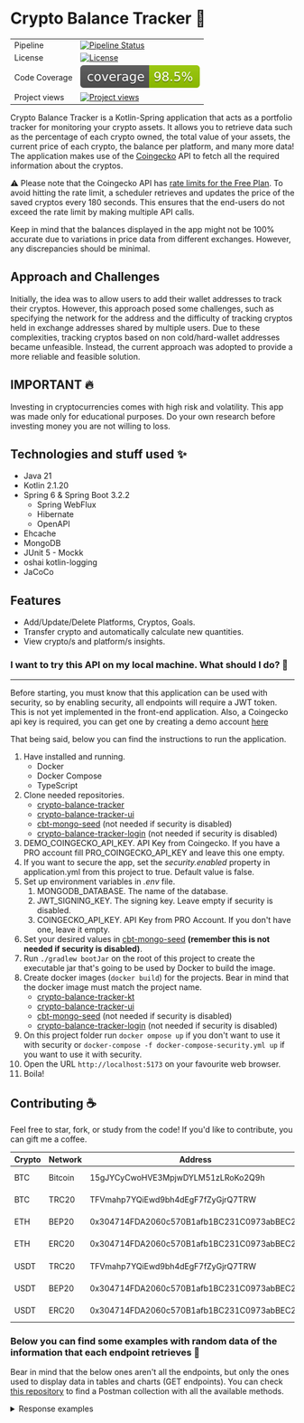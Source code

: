 # Crypto Balance Tracker :rocket:

|               |                                                                                                                                                                                         |
|---------------|-----------------------------------------------------------------------------------------------------------------------------------------------------------------------------------------|
| Pipeline      | [![Pipeline Status](https://github.com/lucasdistasi/crypto-balance-tracker-kt/actions/workflows/main.yml/badge.svg)](https://github.com/lucasdistasi/crypto-balance-tracker-kt/actions) |
| License       | [![License](https://img.shields.io/badge/License-GPLv3-blue.svg)](https://www.gnu.org/licenses/gpl-3.0)                                                                                 |
| Code Coverage | [![Code Coverage](https://github.com/lucasdistasi/crypto-balance-tracker-kt/blob/gh-pages/badges/jacoco.svg)](https://lucasdistasi.github.io/crypto-balance-tracker-kt/)                |
| Project views | [![Project views](https://hits.dwyl.com/lucasdistasi/crypto-balance-tracker-kt.svg)]()                                                                                                  |

Crypto Balance Tracker is a Kotlin-Spring application that acts as a portfolio tracker for monitoring your crypto
assets.
It allows you to retrieve data such as the percentage of each crypto owned, the total value of your assets,
the current price of each crypto, the balance per platform, and many more data! The application makes use of the
[Coingecko](https://www.coingecko.com) API to fetch all the required information about the cryptos.

:warning: Please note that the Coingecko API
has [rate limits for the Free Plan](https://www.coingecko.com/en/api/pricing).
To avoid hitting the rate limit, a scheduler retrieves and updates the price of the saved cryptos every 180 seconds.
This ensures that the end-users do not exceed the rate limit by making multiple API calls.

Keep in mind that the balances displayed in the app might not be 100% accurate due to variations in price data
from different exchanges. However, any discrepancies should be minimal.
<br>

## Approach and Challenges

Initially, the idea was to allow users to add their wallet addresses to track their cryptos. However, this approach
posed
some challenges, such as specifying the network for the address and the difficulty of tracking cryptos held in exchange
addresses shared by multiple users. Due to these complexities, tracking cryptos based on non cold/hard-wallet addresses
became unfeasible.
Instead, the current approach was adopted to provide a more reliable and feasible solution.
<br>

## IMPORTANT :fire:

Investing in cryptocurrencies comes with high risk and volatility. This app was made only for educational purposes.
Do your own research before investing money you are not willing to loss.

## Technologies and stuff used :sparkles:

- Java 21
- Kotlin 2.1.20
- Spring 6 & Spring Boot 3.2.2
    - Spring WebFlux
    - Hibernate
    - OpenAPI
- Ehcache
- MongoDB
- JUnit 5 - Mockk
- oshai kotlin-logging
- JaCoCo

## Features

- Add/Update/Delete Platforms, Cryptos, Goals.
- Transfer crypto and automatically calculate new quantities.
- View crypto/s and platform/s insights.

### I want to try this API on my local machine. What should I do? :tada:

---

Before starting, you must know that this application can be used with security, so by enabling security, 
all endpoints will require a JWT token. This is not yet implemented in the front-end application.
Also, a Coingecko api key is required, you can get one by creating a demo account [here](https://www.coingecko.com/en/api/pricing)

That being said, below you can find the instructions to run the application.

1. Have installed and running.
   - Docker
   - Docker Compose
   - TypeScript
2. Clone needed repositories.
    - [crypto-balance-tracker](https://github.com/lucasdistasi/crypto-balance-tracker-kt)
    - [crypto-balance-tracker-ui](https://github.com/lucasdistasi/crypto-balance-tracker-ui)
    - [cbt-mongo-seed](https://github.com/lucasdistasi/cbt-mongo.seed) (not needed if security is disabled)
    - [crypto-balance-tracker-login](https://github.com/lucasdistasi/crypto-balance-tracker-login) (not needed if security is disabled)
3. DEMO_COINGECKO_API_KEY. API Key from Coingecko. If you have a PRO account fill PRO_COINGECKO_API_KEY and leave this one empty.
4. If you want to secure the app, set the _security.enabled_ property in application.yml from this project to true.
   Default value is false.
5. Set up environment variables in _.env_ file.
   1. MONGODB_DATABASE. The name of the database.
   2. JWT_SIGNING_KEY. The signing key. Leave empty if security is disabled.
   3. COINGECKO_API_KEY. API Key from PRO Account. If you don't have one, leave it empty.
6. Set your desired values in [cbt-mongo-seed](https://github.com/lucasdistasi/cbt-mongo.seed)  **(remember this is not needed if security is disabled)**.
7. Run `./gradlew bootJar` on the root of this project to create the executable jar that's going to be used by Docker to
   build the image.
8. Create docker images (`docker build`) for the projects. Bear in mind that the docker image must match the project name.
   - [crypto-balance-tracker-kt](https://github.com/lucasdistasi/crypto-balance-tracker-kt)
   - [crypto-balance-tracker-ui](https://github.com/lucasdistasi/crypto-balance-tracker-ui)
   - [cbt-mongo-seed](https://github.com/lucasdistasi/cbt-mongo.seed) (not needed if security is disabled)
   - [crypto-balance-tracker-login](https://github.com/lucasdistasi/crypto-balance-tracker-login) (not needed if security is disabled)
9. On this project folder run `docker ompose up` if you don't want to use it with security
   or `docker-compose -f docker-compose-security.yml up` if you want to use it with security.
10. Open the URL `http://localhost:5173` on your favourite web browser.
11. Boila!

## Contributing :coffee:

Feel free to star, fork, or study from the code! If you'd like to contribute, you can gift me a coffee.

| Crypto | Network | Address                                    | QR            |
|--------|---------|--------------------------------------------|---------------|
| BTC    | Bitcoin | 15gJYCyCwoHVE3MpjwDYLM51zLRoKo2Q9h         | [BTC-bitcoin] |
| BTC    | TRC20   | TFVmahp7YQiEwd9bh4dEgF7fZyGjrQ7TRW         | [BTC-trc20]   |
| ETH    | BEP20   | 0x304714FDA2060c570B1afb1BC231C0973abBEC23 | [ETH-bep20]   |
| ETH    | ERC20   | 0x304714FDA2060c570B1afb1BC231C0973abBEC23 | [ETH-erc20]   |
| USDT   | TRC20   | TFVmahp7YQiEwd9bh4dEgF7fZyGjrQ7TRW         | [USDT-trc20]  |
| USDT   | BEP20   | 0x304714FDA2060c570B1afb1BC231C0973abBEC23 | [USDT-bep20]  |
| USDT   | ERC20   | 0x304714FDA2060c570B1afb1BC231C0973abBEC23 | [USDT-erc20]  |

[BTC-bitcoin]: https://imgur.com/Hs0DYDk

[BTC-trc20]: https://imgur.com/kdROHrE

[ETH-bep20]: https://imgur.com/DIOiJrL

[ETH-erc20]: https://imgur.com/REXkDmu

[USDT-trc20]: https://imgur.com/ubUWdpI

[USDT-bep20]: https://imgur.com/rrrYd9j

[USDT-erc20]: https://imgur.com/G9DPKvU

### Below you can find some examples with random data of the information that each endpoint retrieves :memo:

Bear in mind that the below ones aren't all the endpoints, but only the ones used to display data in tables and charts (GET endpoints).
You can check [this repository](https://github.com/lucasdistasi/postman-collections) to find a Postman collection with all the available methods.

<details>
  <summary>Response examples</summary>

## Insights

### Retrieve total balances

`/api/v1/insights/balances`

```json
{
  "totalUSDBalance": "6127.00",
  "totalEURBalance": "5737.71",
  "totalBTCBalance": "0.165174680229"
}
```

### Retrieve insights for the given platformId

`/api/v1/insights/platforms/{platformId}`

```json
{
  "platformName": "BINANCE",
  "balances": {
    "totalUSDBalance": "4462.45",
    "totalEURBalance": "4177.32",
    "totalBTCBalance": "0.121175776909"
  },
  "cryptos": [
    {
      "id": "3f64cb0b-844a-4f7e-b19d-7a158ecd7f05",
      "cryptoName": "Bitcoin",
      "cryptoId": "bitcoin",
      "quantity": "0.112371283",
      "balances": {
        "totalUSDBalance": "4138.07",
        "totalEURBalance": "3873.66",
        "totalBTCBalance": "0.112371283"
      },
      "percentage": 92.73
    },
    {
      "id": "412e2361-a650-468b-b21e-b26053be6dcf", 
      "cryptoName": "Ethereum",
      "cryptoId": "ethereum",
      "quantity": "0.12349",
      "balances": {
        "totalUSDBalance": "258.62",
        "totalEURBalance": "242.10",
        "totalBTCBalance": "0.007019493909"
      },
      "percentage": 5.8
    },
    {
      "id": "42241c9c-eda8-45c1-a603-7ad815ffed7b",
      "cryptoName": "XRP",
      "cryptoId": "ripple",
      "quantity": "100",
      "balances": {
        "totalUSDBalance": "65.76",
        "totalEURBalance": "61.56",
        "totalBTCBalance": "0.001785"
      },
      "percentage": 1.47
    }
  ]
}
```

### Retrieve user crypto insights for the given coingeckoCryptoId

`/api/v1/insights/cryptos/{coingeckoCryptoId}`

```json
{
  "cryptoName": "Tether",
  "balances": {
    "totalUSDBalance": "384.78",
    "totalEURBalance": "360.16",
    "totalBTCBalance": "0.0104412"
  },
  "platforms": [
    {
      "quantity": "200",
      "balances": {
        "totalUSDBalance": "199.88",
        "totalEURBalance": "187.10",
        "totalBTCBalance": "0.005424"
      },
      "percentage": 51.95,
      "platformName": "OKX"
    },
    {
      "quantity": "185",
      "balances": {
        "totalUSDBalance": "184.89",
        "totalEURBalance": "173.07",
        "totalBTCBalance": "0.0050172"
      },
      "percentage": 48.05,
      "platformName": "KRAKEN"
    }
  ]
}
```

### Retrieve user cryptos insights in all platforms by page

`/api/v1/insights/cryptos?page={page}&sortBy={sortBy}&sortType={sortType}`

```json
{
  "page": 1,
  "totalPages": 2,
  "hasNextPage": true,
  "balances": {
    "totalUSDBalance": "6088.78",
    "totalEURBalance": "5699.70",
    "totalBTCBalance": "0.165316546142"
  },
  "cryptos": [
    {
      "cryptoInfo": {
        "cryptoName": "Bitcoin",
        "cryptoId": "bitcoin",
        "symbol": "btc",
        "image": "https://assets.coingecko.com/coins/images/1/large/bitcoin.png?1696501400"
      },
      "quantity": "0.112371283",
      "percentage": 67.96,
      "balances": {
        "totalUSDBalance": "4138.07",
        "totalEURBalance": "3873.66",
        "totalBTCBalance": "0.112371283"
      },
      "marketCapRank": 1,
      "marketData": {
        "circulatingSupply": "19538343.0",
        "maxSupply": "21000000.0",
        "currentPrice": {
          "usd": "36825",
          "eur": "34472",
          "btc": "1.0"
        },
        "marketCap": "819249388691",
        "priceChange": {
           "changePercentageIn24h": 1.04,
           "changePercentageIn7d": 0.53,
           "changePercentageIn30d": -2.99
        }
      },
      "platforms": [
        "BINANCE"
      ]
    },
    {
      "cryptoInfo": {
        "cryptoName": "Ethereum",
        "cryptoId": "ethereum",
        "symbol": "eth",
        "image": "https://assets.coingecko.com/coins/images/279/large/ethereum.png?1696501628"
      },
      "quantity": "0.3816173123",
      "percentage": 13.13,
      "balances": {
        "totalUSDBalance": "799.21",
        "totalEURBalance": "748.14",
        "totalBTCBalance": "0.021692124052"
      },
      "marketCapRank": 2,
      "marketData": {
        "circulatingSupply": "120263563.630836",
        "maxSupply": "0",
        "currentPrice": {
          "usd": "2094.27",
          "eur": "1960.45",
          "btc": "0.05684261"
        },
        "marketCap": "272316630944",
        "priceChange": {
           "changePercentageIn24h": 0.55,
           "changePercentageIn7d": -8.24,
           "changePercentageIn30d": -5.64
        }
      },
      "platforms": [
        "COINBASE",
        "BINANCE"
      ]
    },
    {
      "cryptoInfo": {
        "cryptoName": "Tether",
        "cryptoId": "tether",
        "symbol": "usdt",
        "image": "https://assets.coingecko.com/coins/images/325/large/Tether.png?1696501661"
      },
      "quantity": "385",
      "percentage": 6.32,
      "balances": {
        "totalUSDBalance": "384.78",
        "totalEURBalance": "360.16",
        "totalBTCBalance": "0.0104412"
      },
      "marketCapRank": 3,
      "marketData": {
        "circulatingSupply": "86517250035.3132",
        "maxSupply": "0",
        "currentPrice": {
          "usd": "0.999419",
          "eur": "0.935491",
          "btc": "0.00002712"
        },
        "marketCap": "96022661565",
        "priceChange": {
           "changePercentageIn24h": 0.01,
           "changePercentageIn7d": 0.01,
           "changePercentageIn30d": 0.00
        }
      },
      "platforms": [
        "OKX",
        "KRAKEN"
      ]
    },
    {
      "cryptoInfo": {
        "cryptoName": "BNB",
        "cryptoId": "binancecoin",
        "symbol": "bnb",
        "image": "https://assets.coingecko.com/coins/images/825/large/bnb-icon2_2x.png?1696501970"
      },
      "quantity": "0.75",
      "percentage": 3.11,
      "balances": {
        "totalUSDBalance": "189.50",
        "totalEURBalance": "177.40",
        "totalBTCBalance": "0.0051435"
      },
      "marketCapRank": 4,
      "marketData": {
        "circulatingSupply": "153856150.0",
        "maxSupply": "200000000.0",
        "currentPrice": {
          "usd": "252.67",
          "eur": "236.53",
          "btc": "0.006858"
        },
        "marketCap": "46704503158",
        "priceChange": {
           "changePercentageIn24h": 0.95,
           "changePercentageIn7d": -3.65,
           "changePercentageIn30d": -9.73
        }
      },
      "platforms": [
        "BYBIT"
      ]
    },
    {
      "cryptoInfo": {
        "cryptoName": "Solana",
        "cryptoId": "solana",
        "symbol": "sol",
        "image": "https://assets.coingecko.com/coins/images/4128/large/solana.png?1696504756"
      },
      "quantity": "2",
      "percentage": 1.61,
      "balances": {
        "totalUSDBalance": "98.10",
        "totalEURBalance": "91.84",
        "totalBTCBalance": "0.00266284"
      },
      "marketCapRank": 5,
      "marketData": {
        "circulatingSupply": "421017098.503324",
        "maxSupply": "0",
        "currentPrice": {
          "usd": "49.05",
          "eur": "45.92",
          "btc": "0.00133142"
        },
        "marketCap": "39892642944",
        "priceChange": {
           "changePercentageIn24h": 1.26,
           "changePercentageIn7d": 0.17,
           "changePercentageIn30d": -9.40
        }
      },
      "platforms": [
        "KRAKEN"
      ]
    },
    {
      "cryptoInfo": {
        "cryptoName": "Litecoin",
        "cryptoId": "litecoin",
        "symbol": "ltc",
        "image": "https://assets.coingecko.com/coins/images/2/large/litecoin.png?1696501400"
      },
      "quantity": "1.123891239",
      "percentage": 1.35,
      "balances": {
        "totalUSDBalance": "82.26",
        "totalEURBalance": "77.01",
        "totalBTCBalance": "0.002231811983"
      },
      "marketCapRank": 21,
      "marketData": {
        "circulatingSupply": "73857601.9834713",
        "maxSupply": "84000000.0",
        "currentPrice": {
          "usd": "73.19",
          "eur": "68.52",
          "btc": "0.00198579"
        },
        "marketCap": "4973877592",
        "priceChange": {
           "changePercentageIn24h": 0.59,
           "changePercentageIn7d": -5.55,
           "changePercentageIn30d": -6.22
        }
      },
      "platforms": [
        "COINBASE"
      ]
    },
    {
      "cryptoInfo": {
        "cryptoName": "Polkadot",
        "cryptoId": "polkadot",
        "symbol": "dot",
        "image": "https://assets.coingecko.com/coins/images/12171/large/polkadot.png?1696512008"
      },
      "quantity": "15",
      "percentage": 1.27,
      "balances": {
        "totalUSDBalance": "77.25",
        "totalEURBalance": "72.30",
        "totalBTCBalance": "0.0020943"
      },
      "marketCapRank": 13,
      "marketData": {
        "circulatingSupply": "1294982120.91743",
        "maxSupply": "0",
        "currentPrice": {
          "usd": "5.15",
          "eur": "4.82",
          "btc": "0.00013962"
        },
        "marketCap": "8816873309",
        "priceChange": {
           "changePercentageIn24h": 1.43,
           "changePercentageIn7d": -2.87,
           "changePercentageIn30d": -21.80
        }
      },
      "platforms": [
        "TREZOR"
      ]
    },
    {
      "cryptoInfo": {
        "cryptoName": "Dogecoin",
        "cryptoId": "dogecoin",
        "symbol": "doge",
        "image": "https://assets.coingecko.com/coins/images/5/large/dogecoin.png?1696501409"
      },
      "quantity": "1000.21381",
      "percentage": 1.22,
      "balances": {
        "totalUSDBalance": "74.32",
        "totalEURBalance": "69.57",
        "totalBTCBalance": "0.002020431896"
      },
      "marketCapRank": 11,
      "marketData": {
        "circulatingSupply": "141771566383.705",
        "maxSupply": "0",
        "currentPrice": {
          "usd": "0.0743",
          "eur": "0.069553",
          "btc": "0.00000202"
        },
        "marketCap": "11390548620",
        "priceChange": {
           "changePercentageIn24h": 0.62,
           "changePercentageIn7d": 0.57,
           "changePercentageIn30d": -13.80
        }
      },
      "platforms": [
        "COINBASE"
      ]
    },
    {
      "cryptoInfo": {
        "cryptoName": "NEO",
        "cryptoId": "neo",
        "symbol": "neo",
        "image": "https://assets.coingecko.com/coins/images/480/large/NEO_512_512.png?1696501735"
      },
      "quantity": "5",
      "percentage": 1.13,
      "balances": {
        "totalUSDBalance": "69.00",
        "totalEURBalance": "64.60",
        "totalBTCBalance": "0.0018731"
      },
      "marketCapRank": 91,
      "marketData": {
        "circulatingSupply": "70530000.0",
        "maxSupply": "0",
        "currentPrice": {
          "usd": "13.8",
          "eur": "12.92",
          "btc": "0.00037462"
        },
        "marketCap": "773235131",
        "priceChange": {
           "changePercentageIn24h": 1.66,
           "changePercentageIn7d": -4.16,
           "changePercentageIn30d": -20.91
        }
      },
      "platforms": [
        "OKX"
      ]
    },
    {
      "cryptoInfo": {
        "cryptoName": "XRP",
        "cryptoId": "ripple",
        "symbol": "xrp",
        "image": "https://assets.coingecko.com/coins/images/44/large/xrp-symbol-white-128.png?1696501442"
      },
      "quantity": "100",
      "percentage": 1.08,
      "balances": {
        "totalUSDBalance": "65.76",
        "totalEURBalance": "61.56",
        "totalBTCBalance": "0.001785"
      },
      "marketCapRank": 6,
      "marketData": {
        "circulatingSupply": "53652766196.0",
        "maxSupply": "100000000000.0",
        "currentPrice": {
          "usd": "0.657608",
          "eur": "0.615587",
          "btc": "0.00001785"
        },
        "marketCap": "28823399406",
        "priceChange": {
           "changePercentageIn24h": 2.02,
           "changePercentageIn7d": -3.52,
           "changePercentageIn30d": -16.65
        }
      },
      "platforms": [
        "BINANCE"
      ]
    }
  ]
}
```

### Retrieve user cryptos insights

`/api/v1/insights/cryptos/balances`

```json
[
   {
      "name": "Bitcoin",
      "balance": "8535.23",
      "percentage": 70.69
   },
   {
      "name": "Ethereum",
      "balance": "1996.03",
      "percentage": 16.53
   },
   {
      "name": "Solana",
      "balance": "918.47",
      "percentage": 7.61
   },
   {
      "name": "XRP",
      "balance": "361.50",
      "percentage": 2.99
   },
   {
      "name": "Chainlink",
      "balance": "215.70",
      "percentage": 1.79
   },
   {
      "name": "TRON",
      "balance": "23.01",
      "percentage": 0.19
   },
   {
      "name": "USDC",
      "balance": "12.00",
      "percentage": 0.1
   },
   {
      "name": "Illuvium",
      "balance": "9.75",
      "percentage": 0.08
   },
   {
      "name": "Polygon",
      "balance": "2.12",
      "percentage": 0.02
   },
   {
      "name": "Dogecoin",
      "balance": "0.86",
      "percentage": 0.01
   }
]
```

### Retrieve balances insights for all platforms

`/api/v1/insights/platforms/balances`

```json
[
  {
    "name": "BINANCE",
    "balance": "8526.70",
    "percentage": 70.62
  },
  {
    "name": "MEXC",
    "balance": "1996.03",
    "percentage": 16.53
  },
  {
    "name": "BINGX",
    "balance": "862.63",
    "percentage": 7.14
  },
  {
    "name": "TEST",
    "balance": "689.31",
    "percentage": 5.71
  }
]
```

## User Cryptos

### Retrieve user cryptos by page

`/api/v1/cryptos?page={page}`

```json
{
  "page": 1,
  "totalPages": 2,
  "hasNextPage": true,
  "cryptos": [
    {
      "id": "597ee816-416e-4b78-b9ce-ed16313a6e8a",
      "cryptoName": "Bitcoin",
      "quantity": "0.112371283",
      "platform": "BINANCE"
    },
    {
      "id": "0d40df86-5d39-42af-8762-cdf90d2753ad",
      "cryptoName": "Ethereum",
      "quantity": "0.2581273123",
      "platform": "COINBASE"
    },
    {
      "id": "2e206c40-4453-4a51-9146-926100c1e7cd",
      "cryptoName": "Tether",
      "quantity": "200",
      "platform": "OKX"
    },
    {
      "id": "5bf2dd37-bcc6-4d15-8468-fcdada3d838a",
      "cryptoName": "BNB",
      "quantity": "0.75",
      "platform": "BYBIT"
    },
    {
      "id": "597735e5-4ee9-4d07-bb93-04308381db5e",
      "cryptoName": "XRP",
      "quantity": "100",
      "platform": "BINANCE"
    },
    {
      "id": "19b6efa6-31d9-4d63-82c8-c252a7c33bba",
      "cryptoName": "Solana",
      "quantity": "2",
      "platform": "KRAKEN"
    },
    {
      "id": "efea34ce-eca4-4b76-8357-7190ffe2cae6",
      "cryptoName": "Cardano",
      "quantity": "100.501",
      "platform": "COINBASE"
    },
    {
      "id": "a7297b23-68b5-46aa-b91c-ff6d022be59e",
      "cryptoName": "Dogecoin",
      "quantity": "1000.21381",
      "platform": "COINBASE"
    },
    {
      "id": "34eb45cb-1bd4-4a42-827f-69022c5ebdd2",
      "cryptoName": "Polygon",
      "quantity": "50",
      "platform": "KRAKEN"
    },
    {
      "id": "14c60428-8761-4859-a8fb-485505f3dbd0",
      "cryptoName": "Polkadot",
      "quantity": "15",
      "platform": "TREZOR"
    }
  ]
}
```

### Retrieve user crypto by userCryptoId

`/api/v1/cryptos/{userCryptoId}`

```json
{
  "id": "597ee816-416e-4b78-b9ce-ed16313a6e8a",
  "cryptoName": "Bitcoin",
  "quantity": "0.112371283",
  "platform": "BINANCE"
}
```

## Goals

### Retrieve goals by page

`/api/v1/goals?page={page}`

```json
{
  "page": 1,
  "totalPages": 1,
  "hasNextPage": false,
  "goals": [
    {
      "id": "bd0b9c6f-305e-45bb-9536-3fe9dd1a9a2f",
      "cryptoName": "Bitcoin",
      "actualQuantity": "0.112371283",
      "progress": 100.0,
      "remainingQuantity": "0",
      "goalQuantity": "0.1",
      "moneyNeeded": "0.00"
    },
    {
      "id": "0a8a0416-0392-4a07-91cb-80a7bde1acdf",
      "cryptoName": "Ethereum",
      "actualQuantity": "0.3816173123",
      "progress": 38.16,
      "remainingQuantity": "0.6183826877",
      "goalQuantity": "1",
      "moneyNeeded": "1298.57"
    },
    {
      "id": "eab99e1f-ac21-45ea-8c85-200087b0c081",
      "cryptoName": "Bitcoin Cash",
      "actualQuantity": "0",
      "progress": 0.0,
      "remainingQuantity": "4",
      "goalQuantity": "4",
      "moneyNeeded": "965.36"
    }
  ]
}
```

### Retrieve goal by goalId

`/api/v1/goals/{goalId}`

```json
{
  "id": "bd0b9c6f-305e-45bb-9536-3fe9dd1a9a2f",
  "cryptoName": "Bitcoin",
  "actualQuantity": "0.112371283",
  "progress": 100.0,
  "remainingQuantity": "0",
  "goalQuantity": "0.1",
  "moneyNeeded": "0.00"
}
```

## Platforms

### Retrieve all platforms

`/api/v1/platforms`

```json
[
  {
    "id": "db13cdbc-f33e-4ca3-acd0-7357bb99e0e2",
    "name": "BINANCE"
  },
  {
    "id": "97363a3c-35e3-49fd-b183-4ee5e881c99e",
    "name": "COINBASE"
  },
  {
    "id": "5991df81-66f9-4b5f-8067-dbf559caaae9",
    "name": "TREZOR"
  },
  {
    "id": "bb4fc7ad-1aaa-431f-9ca7-71c6f246a98c",
    "name": "OKX"
  },
  {
    "id": "05b5071d-4897-44e8-9b6b-343ceabd4d05",
    "name": "BYBIT"
  },
  {
    "id": "7a9dc422-ee15-4a8e-9ca6-fd7178b214fb",
    "name": "KRAKEN"
  }
]
```

### Retrieve platform by platformId

`/api/v1/platforms/{platformId}`

```json
{
   "id": "db13cdbc-f33e-4ca3-acd0-7357bb99e0e2",
   "name": "BINANCE"
}
```

</details>